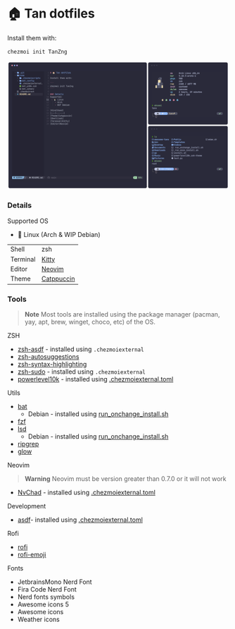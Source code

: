 # 🏠 Tan dotfiles

Install them with:

```
chezmoi init TanZng
```

![tanx_terminal](./.github/tanx-dotfiles.png)

### Details
Supported OS
 - 🐧 Linux (Arch & WIP Debian)

|||
|-------|----|
|Shell|zsh|
|Terminal|[Kitty](https://github.com/kovidgoyal/kitty)|
|Editor|[Neovim](https://github.com/neovim/neovim)|
|Theme|[Catppuccin](https://github.com/catppuccin)|

<!-- WIP |Windows||
|----|----|
|Shell|zsh|
|Terminal|[Windows Terminal](https://github.com/microsoft/terminal)|
|Editor|[VSCode](https://github.com/microsoft/vscode)| -->


### Tools

> **Note**
> Most tools are installed using the package manager (pacman, yay, apt, brew, winget, choco, etc) of the OS.

ZSH

- [zsh-asdf](https://github.com/ohmyzsh/ohmyzsh/blob/master/plugins/sudo/sudo.plugin.zsh) - installed using `.chezmoiexternal`
- [zsh-autosuggestions](https://github.com/zsh-users/zsh-autosuggestions)
- [zsh-syntax-highlighting](https://github.com/zsh-users/zsh-syntax-highlighting)
- [zsh-sudo](https://github.com/ohmyzsh/ohmyzsh/blob/master/plugins/sudo/sudo.plugin.zsh) - installed using `.chezmoiexternal`
- [powerlevel10k](https://github.com/romkatv/powerlevel10k) - installed using [.chezmoiexternal.toml](/home/.chezmoiexternal.toml)

Utils

- [bat](https://github.com/sharkdp/bat)
    - Debian - installed using [run_onchange_install.sh](/home/.chezmoiscripts/run_onchange_install.sh)
- [fzf](https://github.com/junegunn/fzf)
- [lsd](https://github.com/Peltoche/lsd)
    - Debian - installed using [run_onchange_install.sh](/home/.chezmoiscripts/run_onchange_install.sh)
- [ripgrep](https://github.com/BurntSushi/ripgrep)
- [glow](https://github.com/charmbracelet/glow/)

Neovim

> **Warning**
> Neovim must be version greater than 0.7.0 or it will not work

- [NvChad](https://github.com/NvChad/NvChad) - installed using [.chezmoiexternal.toml](/home/.chezmoiexternal.toml)

Development

- [asdf](https://github.com/asdf-vm/asdf)- installed using [.chezmoiexternal.toml](/home/.chezmoiexternal.toml)

Rofi

- [rofi](https://github.com/davatorium/rofi)
- [rofi-emoji](https://github.com/Mange/rofi-emoji)

Fonts

- JetbrainsMono Nerd Font
- Fira Code Nerd Font
- Nerd fonts symbols
- Awesome icons 5
- Awesome icons
- Weather icons